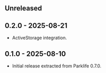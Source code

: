 ## Unreleased

## 0.2.0 - 2025-08-21

- ActiveStorage integration.

## 0.1.0 - 2025-08-10

- Initial release extracted from Parklife 0.7.0.
